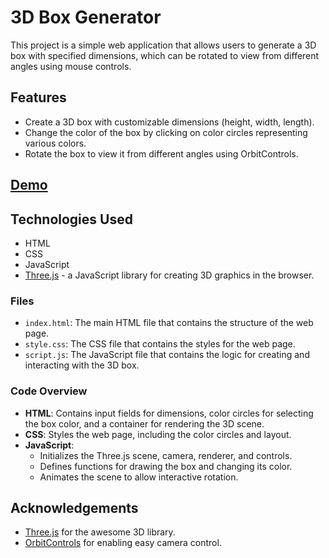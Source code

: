 # 3D Box Generator

This project is a simple web application that allows users to generate a 3D box with specified dimensions, which can be rotated to view from different angles using mouse controls.

## Features

- Create a 3D box with customizable dimensions (height, width, length).
- Change the color of the box by clicking on color circles representing various colors.
- Rotate the box to view it from different angles using OrbitControls.

## [Demo](https://anicricket.github.io/mmff/)

## Technologies Used

- HTML
- CSS
- JavaScript
- [Three.js](https://threejs.org/) - a JavaScript library for creating 3D graphics in the browser.


### Files

- `index.html`: The main HTML file that contains the structure of the web page.
- `style.css`: The CSS file that contains the styles for the web page.
- `script.js`: The JavaScript file that contains the logic for creating and interacting with the 3D box.

### Code Overview

- **HTML**: Contains input fields for dimensions, color circles for selecting the box color, and a container for rendering the 3D scene.
- **CSS**: Styles the web page, including the color circles and layout.
- **JavaScript**: 
  - Initializes the Three.js scene, camera, renderer, and controls.
  - Defines functions for drawing the box and changing its color.
  - Animates the scene to allow interactive rotation.


## Acknowledgements

- [Three.js](https://threejs.org/) for the awesome 3D library.
- [OrbitControls](https://threejs.org/docs/#examples/en/controls/OrbitControls) for enabling easy camera control.
